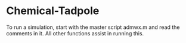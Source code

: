 # Chemical-Tadpole

To run a simulation, start with the master script admwx.m and read the comments in it.  All other functions assist in running this.
